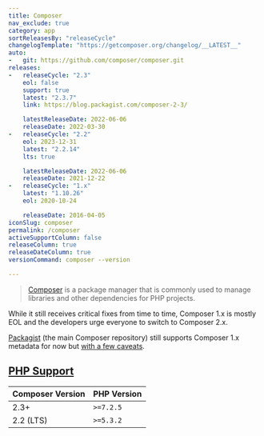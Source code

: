 ```yaml
---
title: Composer
nav_exclude: true
category: app
sortReleasesBy: "releaseCycle"
changelogTemplate: "https://getcomposer.org/changelog/__LATEST__"
auto:
-   git: https://github.com/composer/composer.git
releases:
-   releaseCycle: "2.3"
    eol: false
    support: true
    latest: "2.3.7"
    link: https://blog.packagist.com/composer-2-3/

    latestReleaseDate: 2022-06-06
    releaseDate: 2022-03-30
-   releaseCycle: "2.2"
    eol: 2023-12-31
    latest: "2.2.14"
    lts: true

    latestReleaseDate: 2022-06-06
    releaseDate: 2021-12-22
-   releaseCycle: "1.x"
    latest: "1.10.26"
    eol: 2020-10-24

    releaseDate: 2016-04-05
iconSlug: composer
permalink: /composer
activeSupportColumn: false
releaseColumn: true
releaseDateColumn: true
versionCommand: composer --version

---
```


> [Composer](https://getcomposer.org/) is a package manager that is commonly used to manage libraries and other dependencies for PHP projects.

While it still receives critical fixes from time to time, Composer 1.x is mostly EOL and the developers urge everyone to switch to Composer 2.x.

[Packagist](https://packagist.org/) (the main Composer repository) still supports Composer 1.x metadata for now but [with a few caveats](https://blog.packagist.com/deprecating-composer-1-support/).

## [PHP Support](https://blog.packagist.com/composer-2-2/)

Composer Version|PHP Version
----------------|-----------
2.3+            | `>=7.2.5`
2.2 (LTS)       | `>=5.3.2`
